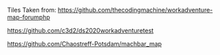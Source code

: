 Tiles Taken from:
https://github.com/thecodingmachine/workadventure-map-forumphp

https://github.com/c3d2/ds2020workadventuretest

https://github.com/Chaostreff-Potsdam/machbar_map
